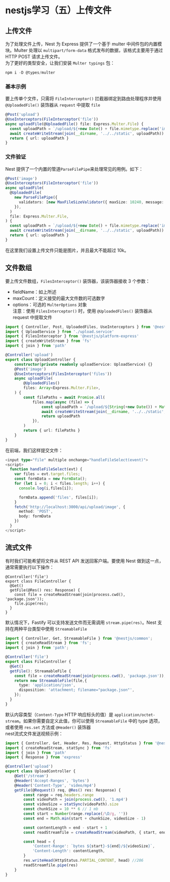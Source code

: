 # nestjs学习（五）上传文件
## 上传文件

为了处理文件上传，Nest 为 Express 提供了一个基于 multer 中间件包的内置模块。Multer 处理以 `multipart/form-data` 格式发布的数据，该格式主要用于通过 HTTP POST 请求上传文件。  
为了更好的类型安全，让我们安装 `Multer typings` 包：

```ts
npm i -D @types/multer
```

### 基本示例

要上传单个文件，只需将 `FileInterceptor()` 拦截器绑定到路由处理程序并使用 `@UploadedFile()` 装饰器从 `request` 中提取 `file`

```ts
@Post('upload')
@UseInterceptors(FileInterceptor('file'))
async uploadFile(@UploadedFile() file: Express.Multer.File) {
  const uploadPath = `/upload/${+new Date() + file.mimetype.replace('image/', '.')}`
  await createWriteStream(join(__dirname, '../../static', uploadPath)).end(file.buffer)
  return { url: uploadPath }
}
```

### 文件验证

Nest 提供了一个内置的管道`ParseFilePipe`来处理常见的用例。如下：

```ts
@Post('image')
@UseInterceptors(FileInterceptor('file'))
async uploadFile(
  @UploadedFile(
    new ParseFilePipe({
      validators: [new MaxFileSizeValidator({ maxSize: 10240, message: '最大不能超过10k' }), new FileTypeValidator({ fileType: 'image/*' })],
    }),
  )
  file: Express.Multer.File,
) {
  const uploadPath = `/upload/${+new Date() + file.mimetype.replace('image/', '.')}`
  await createWriteStream(join(__dirname, '../../static', uploadPath)).end(file.buffer)
  return { url: uploadPath }
}
```

在这里我们设置上传文件只能是图片，并且最大不能超过 10k。

## 文件数组

要上传文件数组，`FilesInterceptor()` 装饰器，该装饰器接收 3 个参数：

- fieldName：如上所述
- maxCount：定义接受的最大文件数的可选数字
- options：可选的 `MulterOptions` 对象  
  注意：使用 `FilesInterceptor()` 时，使用 `@UploadedFiles()` 装饰器从 request 中提取文件

```ts
import { Controller, Post, UploadedFiles, UseInterceptors } from '@nestjs/common'
import { UploadService } from './upload.service'
import { FilesInterceptor } from '@nestjs/platform-express'
import { createWriteStream } from 'fs'
import { join } from 'path'

@Controller('upload')
export class UploadController {
	constructor(private readonly uploadService: UploadService) {}
	@Post('image')
	@UseInterceptors(FilesInterceptor('files'))
	async uploadFile(
		@UploadedFiles()
		files: Array<Express.Multer.File>,
	) {
		const filePaths = await Promise.all(
			files.map(async (file) => {
				const uploadPath = `/upload/${String(+new Date()) + Math.floor(Math.random() * 10000000) + file.mimetype.replace('image/', '.')}`
				await createWriteStream(join(__dirname, '../../static', uploadPath)).end(file.buffer)
				return uploadPath
			}),
		)
		return { url: filePaths }
	}
}
```

在前端，我们这样提交文件：

```ts
<input type="file" multiple onchange="handleFileSelect(event)">
<script>
  function handleFileSelect(evt) {
    var files = evt.target.files;
    const formData = new FormData();
    for (let i = 0; i < files.length; i++) {
      console.log(i,files[i]);

      formData.append('files', files[i]);
    }
    fetch('http://localhost:3000/api/upload/image', {
      method: 'POST',
      body: formData
    })
  }
</script>
```
## 流式文件
有时我们可能希望将文件从 REST API 发送回客户端。要使用 Nest 做到这一点，通常需要执行以下操作：
```
@Controller('file')
export class FileController {
  @Get()
  getFile(@Res() res: Response) {
    const file = createReadStream(join(process.cwd(), 'package.json'));
    file.pipe(res);
  }
}
```
默认情况下，Fastify 可以支持发送文件而无需调用 `stream.pipe(res)`。Nest 支持在两种平台类型中使用 `StreamableFile`
```ts
import { Controller, Get, StreamableFile } from '@nestjs/common';
import { createReadStream } from 'fs';
import { join } from 'path';

@Controller('file')
export class FileController {
  @Get()
  getFile(): StreamableFile {
    const file = createReadStream(join(process.cwd(), 'package.json'));
    return new StreamableFile(file,{
      type: 'application/json',
      disposition: 'attachment; filename="package.json"',
    });
  }
}
```
默认内容类型（`Content-Type` HTTP 响应标头的值）是 `application/octet-stream`。如果你需要自定义此值，你可以使用 `StreamableFile` 中的 type 选项，或者使用 `res.set` 方法或 `@Header()` 装饰器  
nest流式文件发送视频示例：
```ts
import { Controller, Get, Header, Res, Request, HttpStatus } from '@nestjs/common'
import { createReadStream, statSync } from 'fs'
import { join } from 'path'
import { Response } from 'express'

@Controller('upload')
export class UploadController {
	@Get('/stream')
	@Header('Accept-Ranges', 'bytes')
	@Header('Content-Type', 'video/mp4')
	getFile(@Request() req, @Res() res: Response) {
		const range = req.headers.range
		const videoPath = join(process.cwd(), '1.mp4')
		const videoSize = statSync(videoPath).size
		const chunkSize = 10 ** 6 // 1 mb
		const start = Number(range.replace(/\D/g, ''))
		const end = Math.min(start + chunkSize, videoSize - 1)

		const contentLength = end - start + 1
		const readStreamfile = createReadStream(videoPath, { start, end })

		const head = {
			'Content-Range': `bytes ${start}-${end}/${videoSize}`,
			'Content-Length': contentLength,
		}
		res.writeHead(HttpStatus.PARTIAL_CONTENT, head) //206
		readStreamfile.pipe(res)
	}
}
```
